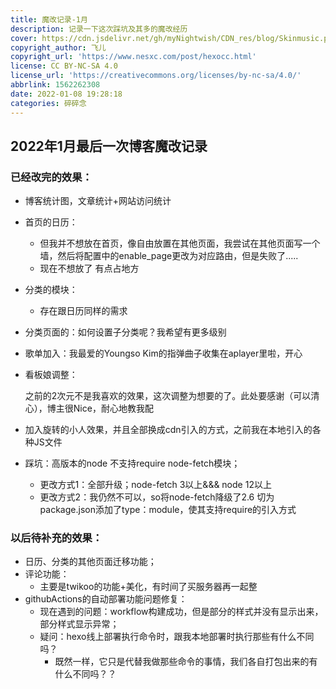 ```yaml
---
title: 魔改记录-1月
description: 记录一下这次踩坑及其多的魔改经历
cover: https://cdn.jsdelivr.net/gh/myNightwish/CDN_res/blog/Skinmusic.png
copyright_author: 飞儿
copyright_url: 'https://www.nesxc.com/post/hexocc.html'
license: CC BY-NC-SA 4.0
license_url: 'https://creativecommons.org/licenses/by-nc-sa/4.0/'
abbrlink: 1562262308
date: 2022-01-08 19:28:18
categories: 碎碎念
---
```

## 2022年1月最后一次博客魔改记录
### 已经改完的效果： ###

* 博客统计图，文章统计+网站访问统计
* 首页的日历：
  * 但我并不想放在首页，像自由放置在其他页面，我尝试在其他页面写一个墙，然后将配置中的enable_page更改为对应路由，但是失败了.....
  * 现在不想放了 有点占地方
* 分类的模块：
  * 存在跟日历同样的需求
* 分类页面的：如何设置子分类呢？我希望有更多级别

* 歌单加入：我最爱的Youngso Kim的指弹曲子收集在aplayer里啦，开心

* 看板娘调整：

  之前的2次元不是我喜欢的效果，这次调整为想要的了。此处要感谢（可以清心），博主很Nice，耐心地教我配

* 加入旋转的小人效果，并且全部换成cdn引入的方式，之前我在本地引入的各种JS文件
* 踩坑：高版本的node 不支持require   node-fetch模块；
  * 更改方式1：全部升级；node-fetch 3以上&&& node 12以上
  * 更改方式2：我仍然不可以，so将node-fetch降级了2.6  切为package.json添加了type：module，使其支持require的引入方式

### 以后待补充的效果： ###

* 日历、分类的其他页面迁移功能；
* 评论功能：
  * 主要是twikoo的功能+美化，有时间了买服务器再一起整
* githubActions的自动部署功能问题修复：
  * 现在遇到的问题：workflow构建成功，但是部分的样式并没有显示出来，部分样式显示异常；
  * 疑问：hexo线上部署执行命令时，跟我本地部署时执行那些有什么不同吗？
    * 既然一样，它只是代替我做那些命令的事情，我们各自打包出来的有什么不同吗？？